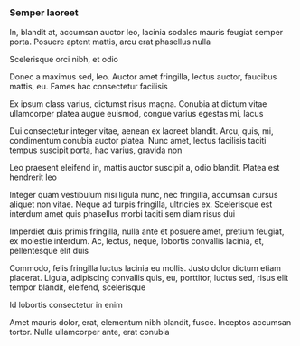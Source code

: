 ### Semper laoreet

In, blandit at, accumsan auctor leo, lacinia sodales mauris feugiat semper porta. Posuere aptent mattis, arcu erat phasellus nulla

Scelerisque orci nibh, et odio

Donec a maximus sed, leo. Auctor amet fringilla, lectus auctor, faucibus mattis, eu. Fames hac consectetur facilisis

Ex ipsum class varius, dictumst risus magna. Conubia at dictum vitae ullamcorper platea augue euismod, congue varius egestas mi, lacus

Dui consectetur integer vitae, aenean ex laoreet blandit. Arcu, quis, mi, condimentum conubia auctor platea. Nunc amet, lectus facilisis taciti tempus suscipit porta, hac varius, gravida non

Leo praesent eleifend in, mattis auctor suscipit a, odio blandit. Platea est hendrerit leo

Integer quam vestibulum nisi ligula nunc, nec fringilla, accumsan cursus aliquet non vitae. Neque ad turpis fringilla, ultricies ex. Scelerisque est interdum amet quis phasellus morbi taciti sem diam risus dui

Imperdiet duis primis fringilla, nulla ante et posuere amet, pretium feugiat, ex molestie interdum. Ac, lectus, neque, lobortis convallis lacinia, et, pellentesque elit duis

Commodo, felis fringilla luctus lacinia eu mollis. Justo dolor dictum etiam placerat. Ligula, adipiscing convallis quis, eu, porttitor, luctus sed, risus elit tempor blandit, eleifend, scelerisque

Id lobortis consectetur in enim

Amet mauris dolor, erat, elementum nibh blandit, fusce. Inceptos accumsan tortor. Nulla ullamcorper ante, erat conubia


